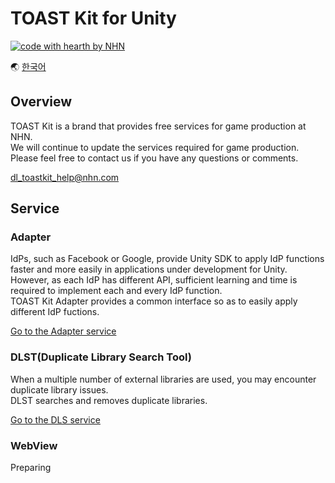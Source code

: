 # TOAST Kit for Unity

[![code with hearth by NHN ](https://img.shields.io/badge/%3C%2F%3E%20with%20%E2%99%A5%20by-NHN-ff1414.svg)](https://github.com/nhn)

🌏 [한국어](README.md)


## Overview

TOAST Kit is a brand that provides free services for game production at NHN.<br/>
We will continue to update the services required for game production.<br/>
Please feel free to contact us if you have any questions or comments. 

dl_toastkit_help@nhn.com


## Service

### Adapter

IdPs, such as Facebook or Google, provide Unity SDK to apply IdP functions faster and more easily in applications under development for Unity.<br/> However, as each IdP has different API, sufficient learning and time is required to implement each and every IdP function. <br/>
TOAST Kit Adapter provides a common interface so as to easily apply different IdP fuctions.

[Go to the Adapter service](docs/Adapter/README.en.md)

### DLST(Duplicate Library Search Tool)


When a multiple number of external libraries are used, you may encounter duplicate library issues.<br/>
DLST searches and removes duplicate libraries.

[Go to the DLS service](docs/DLST/README.en.md)

### WebView

Preparing
